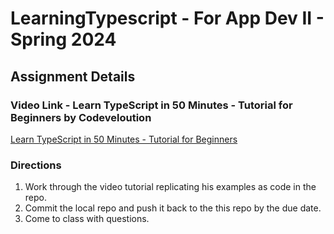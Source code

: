 # LearningTypescript - For App Dev II - Spring 2024
## Assignment Details
### Video Link - Learn TypeScript in 50 Minutes - Tutorial for Beginners by Codeveloution
[Learn TypeScript in 50 Minutes - Tutorial for Beginners](https://youtu.be/WBPrJSw7yQA?si=-NjmBUYGCnN3oVq-)
### Directions
1. Work through the video tutorial replicating his examples as code in the repo.
2. Commit the local repo and push it back to the this repo by the due date.
3. Come to class with questions.
